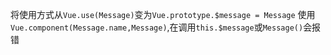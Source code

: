 将使用方式从`Vue.use(Message)`变为`Vue.prototype.$message = Message`
使用`Vue.component(Message.name,Message)`,在调用`this.$message`或`Message()`会报错